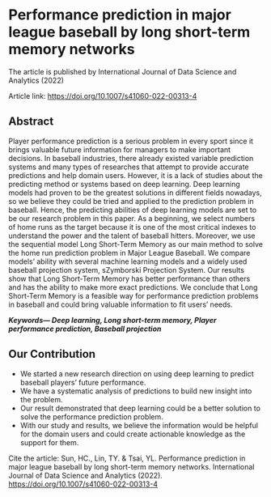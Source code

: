 # Performance prediction in major league baseball by long short-term memory networks
The article is published by International Journal of Data Science and Analytics (2022)

Article link: https://doi.org/10.1007/s41060-022-00313-4

## Abstract
Player performance prediction is a serious problem in every sport since it brings valuable future information for managers to make important decisions. In baseball industries, there already existed variable prediction systems and many types of researches that attempt to provide accurate predictions and help domain users. However, it is a lack of studies about the predicting method or systems based on deep learning. Deep learning models had proven to be the greatest solutions in different fields nowadays, so we believe they could be tried and applied to the prediction problem in baseball. Hence, the predicting abilities of deep learning models are set to be our research problem in this paper. As a beginning, we select numbers of home runs as the target because it is one of the most critical indexes to understand the power and the talent of baseball hitters. Moreover, we use the sequential model Long Short-Term Memory as our main method to solve the home run prediction problem in Major League Baseball. We compare models’ ability with several machine learning models and a widely used baseball projection system, sZymborski Projection System. Our results show that Long Short-Term Memory has better performance than others and has the ability to make more exact predictions. We conclude that Long Short-Term Memory is a feasible way for performance prediction problems in baseball and could bring valuable information to fit users’ needs.

***Keywords— Deep learning, Long short-term memory, Player performance prediction, Baseball projection***

## Our Contribution
- We started a new research direction on using deep learning to predict baseball players’ future performance.
- We have a systematic analysis of predictions to build new insight into the problem.
- Our result demonstrated that deep learning could be a better solution to solve the performance prediction problem.
- With our study and results, we believe the information would be helpful for the domain users and could create actionable knowledge as the support for them.

Cite the article: Sun, HC., Lin, TY. & Tsai, YL. Performance prediction in major league baseball by long short-term memory networks. International Journal of Data Science and Analytics (2022). https://doi.org/10.1007/s41060-022-00313-4
 